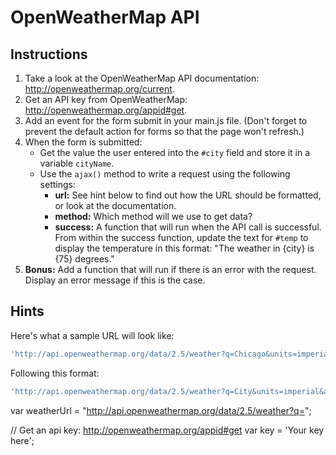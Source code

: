 # OpenWeatherMap API

## Instructions
1. Take a look at the OpenWeatherMap API documentation: http://openweathermap.org/current.
2. Get an API key from OpenWeatherMap: http://openweathermap.org/appid#get.
3. Add an event for the form submit in your main.js file. (Don't forget to prevent the default action for forms so that the page won't refresh.)
4. When the form is submitted:
	- Get the value the user entered into the `#city` field and store it in a variable `cityName`.
	- Use the `ajax()` method to write a request using the following settings:
		- **url:** See hint below to find out how the URL should be formatted, or look at the documentation.
		- **method:** Which method will we use to get data?
		- **success:** A function that will run when the API call is successful. From within the success function, update the text for `#temp` to display the temperature in this format: "The weather in {city} is {75} degrees."
5. **Bonus:** Add a function that will run if there is an error with the request. Display an error message if this is the case.




## Hints
Here's what a sample URL will look like:

```js
'http://api.openweathermap.org/data/2.5/weather?q=Chicago&units=imperial&appid=02e84210a52ed716535f02989864d080'
```
Following this format:

```js
'http://api.openweathermap.org/data/2.5/weather?q=City&units=imperial&appid=yourAppKey'
```

var weatherUrl = "http://api.openweathermap.org/data/2.5/weather?q=";


// Get an api key: http://openweathermap.org/appid#get
var key = 'Your key here';

